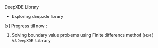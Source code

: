 DeepXDE Library 

- Exploring deepxde library

[x] Progress till now : <br>

1. Solving boundary value problems using Finite difference method (`FDM` ) vs `DeepXDE library` 
